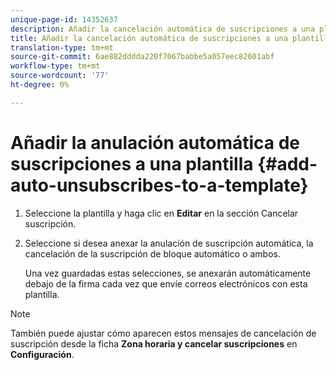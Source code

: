 ```yaml
---
unique-page-id: 14352637
description: Añadir la cancelación automática de suscripciones a una plantilla - Documentos de marketing - Documentación del producto
title: Añadir la cancelación automática de suscripciones a una plantilla
translation-type: tm+mt
source-git-commit: 6ae882dddda220f7067babbe5a057eec82601abf
workflow-type: tm+mt
source-wordcount: '77'
ht-degree: 0%

---
```



# Añadir la anulación automática de suscripciones a una plantilla {#add-auto-unsubscribes-to-a-template}

1. Seleccione la plantilla y haga clic en **Editar** en la sección Cancelar suscripción.

1. Seleccione si desea anexar la anulación de suscripción automática, la cancelación de la suscripción de bloque automático o ambos.

   Una vez guardadas estas selecciones, se anexarán automáticamente debajo de la firma cada vez que envíe correos electrónicos con esta plantilla.

>[!NOTE]
>
>También puede ajustar cómo aparecen estos mensajes de cancelación de suscripción desde la ficha **Zona horaria y cancelar suscripciones** en **Configuración**.
